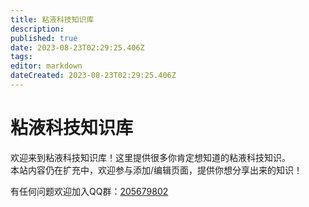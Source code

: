 ```yaml
---
title: 粘液科技知识库
description: 
published: true
date: 2023-08-23T02:29:25.406Z
tags: 
editor: markdown
dateCreated: 2023-08-23T02:29:25.406Z
---
```


# 粘液科技知识库

欢迎来到粘液科技知识库！这里提供很多你肯定想知道的粘液科技知识。  
本站内容仍在扩充中，欢迎参与添加/编辑页面，提供你想分享出来的知识！

有任何问题欢迎加入QQ群：[205679802](https://50l.cc/gugu-qgroup)


